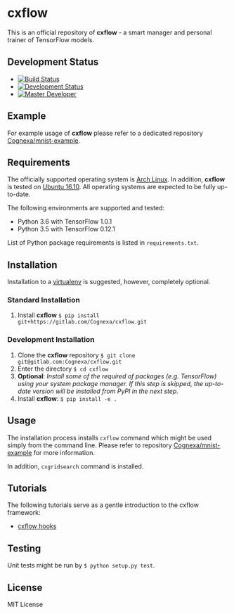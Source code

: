 # cxflow

This is an official repository of **cxflow** - a smart manager and personal trainer of TensorFlow models.

## Development Status

- [![Build Status](https://gitlab.com/Cognexa/cxflow/badges/master/build.svg)](https://gitlab.com/Cognexa/cxflow/builds/)
- [![Development Status](https://img.shields.io/badge/status-CX%20Regular-brightgreen.svg?style=flat)]()
- [![Master Developer](https://img.shields.io/badge/master-Petr%20Bělohlávek-lightgrey.svg?style=flat)]()

## Example
For example usage of **cxflow** please refer to a dedicated repository [Cognexa/mnist-example](https://gitlab.com/Cognexa/mnist-example).

## Requirements
The officially supported operating system is [Arch Linux](https://www.archlinux.org).
In addition, **cxflow** is tested on [Ubuntu 16.10](http://releases.ubuntu.com/16.10).
All operating systems are expected to be fully up-to-date.

The following environments are supported and tested:
- Python 3.6 with TensorFlow 1.0.1
- Python 3.5 with TensorFlow 0.12.1

List of Python package requirements is listed in `requirements.txt`.

## Installation
Installation to a [virtualenv](https://docs.python.org/3/library/venv.html) is suggested, however, completely optional. 

### Standard Installation
1. Install **cxflow** `$ pip install git+https://gitlab.com/Cognexa/cxflow.git`

### Development Installation
1. Clone the **cxflow** repository `$ git clone git@gitlab.com:Cognexa/cxflow.git`
2. Enter the directory `$ cd cxflow`
3. **Optional**: *Install some of the required of packages (e.g. TensorFlow) using your system package manager. If this step is skipped, the up-to-date version will be installed from PyPI in the next step.*
4. Install **cxflow**: `$ pip install -e .`

## Usage
The installation process installs `cxflow` command which might be used simply from the command line.
Please refer to repository [Cognexa/mnist-example](https://gitlab.com/Cognexa/mnist-example) for more information.

In addition, `cxgridsearch` command is installed.

## Tutorials
The following tutorials serve as a gentle introduction to the cxflow framework:

- [cxflow hooks](hooks/README.md)

## Testing
Unit tests might be run by `$ python setup.py test`.

## License
MIT License
